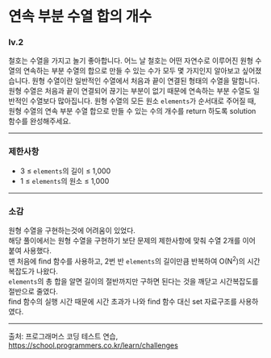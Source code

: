 # 연속 부분 수열 합의 개수
### lv.2
철호는 수열을 가지고 놀기 좋아합니다. 어느 날 철호는 어떤 자연수로 이루어진 원형 수열의 연속하는 부분 수열의 합으로 만들 수 있는 수가 모두 몇 가지인지 알아보고 싶어졌습니다. 원형 수열이란 일반적인 수열에서 처음과 끝이 연결된 형태의 수열을 말합니다.
원형 수열은 처음과 끝이 연결되어 끊기는 부분이 없기 때문에 연속하는 부분 수열도 일반적인 수열보다 많아집니다.
원형 수열의 모든 원소 `elements`가 순서대로 주어질 때, 원형 수열의 연속 부분 수열 합으로 만들 수 있는 수의 개수를 return 하도록 solution 함수를 완성해주세요.
- - -
### 제한사항
* 3 ≤ `elements`의 길이 ≤ 1,000
* 1 ≤ `elements`의 원소 ≤ 1,000
- - - 
### 소감
원형 수열을 구현하는것에 어려움이 있었다.   
해당 풀이에서는 원형 수열을 구현하기 보단 문제의 제한사항에 맞춰 수열 2개를 이어 붙여 사용했다.   
맨 처음에 find 함수를 사용하고, 2번 반 `elements`의 길이만큼 반복하여 O(N<sup>2</sup>)의 시간복잡도가 나왔다.   
`elements`의 총 합을 알면 길이의 절반까지만 구하면 된다는 것을 깨닫고 시간복잡도를 절반으로 줄였다.   
find 함수의 실행 시간 때문에 시간 초과가 나와 find 함수 대신 set 자료구조를 사용하였다.
- - -
출처: 프로그래머스 코딩 테스트 연습, https://school.programmers.co.kr/learn/challenges
